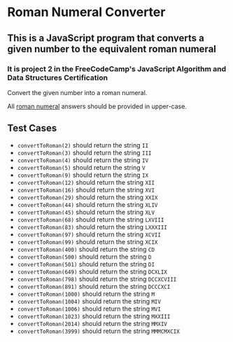 # Roman Numeral Converter
## This is a JavaScript program that converts a given number to the equivalent roman numeral
### It is project 2 in the FreeCodeCamp's JavaScript Algorithm and Data Structures Certification

Convert the given number into a roman numeral.

All [roman numeral](http://www.mathsisfun.com/roman-numerals.html) answers should be provided in upper-case.

## Test Cases
* `convertToRoman(2)` should return the string `II`
* `convertToRoman(3)` should return the string `III`
* `convertToRoman(4)` should return the string `IV`
* `convertToRoman(5)` should return the string `V`
* `convertToRoman(9)` should return the string `IX`
* `convertToRoman(12)` should return the string `XII`
* `convertToRoman(16)` should return the string `XVI`
* `convertToRoman(29)` should return the string `XXIX`
* `convertToRoman(44)` should return the string `XLIV`
* `convertToRoman(45)` should return the string `XLV`
* `convertToRoman(68)` should return the string `LXVIII`
* `convertToRoman(83)` should return the string `LXXXIII`
* `convertToRoman(97)` should return the string `XCVII`
* `convertToRoman(99)` should return the string `XCIX`
* `convertToRoman(400)` should return the string `CD`
* `convertToRoman(500)` should return the string `D`
* `convertToRoman(501)` should return the string `DI`
* `convertToRoman(649)` should return the string `DCXLIX`
* `convertToRoman(798)` should return the string `DCCXCVIII`
* `convertToRoman(891)` should return the string `DCCCXCI`
* `convertToRoman(1000)` should return the string `M`
* `convertToRoman(1004)` should return the string `MIV`
* `convertToRoman(1006)` should return the string `MVI`
* `convertToRoman(1023)` should return the string `MXXIII`
* `convertToRoman(2014)` should return the string `MMXIV`
* `convertToRoman(3999)` should return the string `MMMCMXCIX`
